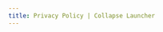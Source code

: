 ```yaml
---
title: Privacy Policy | Collapse Launcher
---
```


<MarkdownLoader url="https://raw.githubusercontent.com/CollapseLauncher/Collapse/refs/heads/main/PRIVACY.md" />